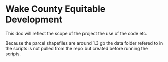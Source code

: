 # Wake County Equitable Development

This doc will reflect the scope of the project the use of the code etc.

Because the parcel shapefiles are around 1.3 gb the data folder refered to in the scripts is not pulled from the repo but created before running the scripts.